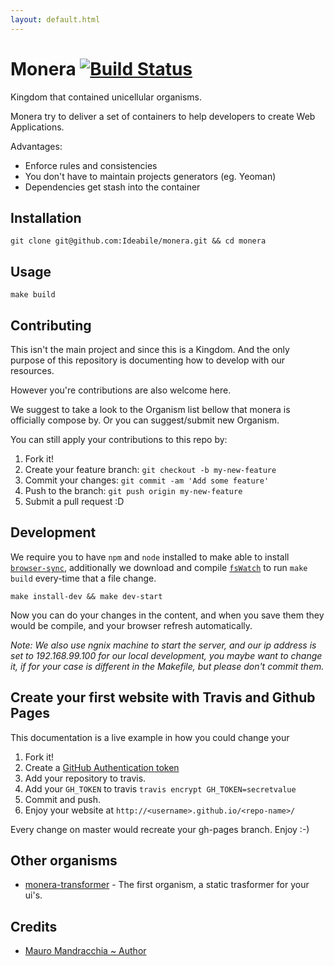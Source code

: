 ```yaml
---
layout: default.html
---
```

# Monera [![Build Status](https://travis-ci.org/Ideabile/monera.svg?branch=master)](https://travis-ci.org/Ideabile/monera)
Kingdom that contained unicellular organisms.

Monera try to deliver a set of containers to help developers to create Web Applications.

Advantages:
  - Enforce rules and consistencies
  - You don't have to maintain projects generators (eg. Yeoman)
  - Dependencies get stash into the container

## Installation
```
git clone git@github.com:Ideabile/monera.git && cd monera
```

## Usage
```
make build
```

## Contributing
This isn't the main project and since this is a Kingdom.
And the only purpose of this repository is documenting how to develop with our resources.

However you're contributions are also welcome here.

We suggest to take a look to the Organism list bellow that monera is officially compose by.
Or you can suggest/submit new Organism.

You can still apply your contributions to this repo by:

  1. Fork it!
  2. Create your feature branch: `git checkout -b my-new-feature`
  3. Commit your changes: `git commit -am 'Add some feature'`
  4. Push to the branch: `git push origin my-new-feature`
  5. Submit a pull request :D

## Development
We require you to have `npm` and `node` installed to make able to install [`browser-sync`](http://www.browsersync.io/),
additionally we download and compile [`fsWatch`](http://github.com/emcrisostomo/fswatch) to run `make build` every-time that a file change.
```
make install-dev && make dev-start
```
Now you can do your changes in the content, and when you save them they would be compile, and your browser refresh automatically.

*Note: We also use ngnix machine to start the server, and our ip address is set to 192.168.99.100 for our local development, you maybe want to change it, if for your case is different in the Makefile, but please don't commit them.*

## Create your first website with Travis and Github Pages
This documentation is a live example in how you could change your

  1. Fork it!
  2. Create a [GitHub Authentication token](https://help.github.com/articles/creating-an-access-token-for-command-line-use/)
  3. Add your repository to travis.
  4. Add your `GH_TOKEN` to travis `travis encrypt GH_TOKEN=secretvalue`
  5. Commit and push.
  6. Enjoy your website at `http://<username>.github.io/<repo-name>/`

Every change on master would recreate your gh-pages branch. Enjoy :-)

## Other organisms

  - [monera-transformer](http://github.io/Ideabile/monera-transformer) - The first organism, a static trasformer for your ui's.

## Credits

  - [Mauro Mandracchia ~ Author](http://www.ideabile.com)

